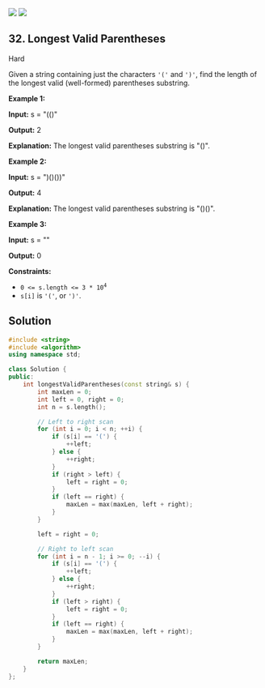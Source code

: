 [![](https://img.shields.io/github/stars/LeetCode-in-Cpp/LeetCode-in-Cpp?label=Stars&style=flat-square)](https://github.com/LeetCode-in-Cpp/LeetCode-in-Cpp)
[![](https://img.shields.io/github/forks/LeetCode-in-Cpp/LeetCode-in-Cpp?label=Fork%20me%20on%20GitHub%20&style=flat-square)](https://github.com/LeetCode-in-Cpp/LeetCode-in-Cpp/fork)

## 32\. Longest Valid Parentheses

Hard

Given a string containing just the characters `'('` and `')'`, find the length of the longest valid (well-formed) parentheses substring.

**Example 1:**

**Input:** s = "(()"

**Output:** 2

**Explanation:** The longest valid parentheses substring is "()". 

**Example 2:**

**Input:** s = ")()())"

**Output:** 4

**Explanation:** The longest valid parentheses substring is "()()". 

**Example 3:**

**Input:** s = ""

**Output:** 0 

**Constraints:**

*   <code>0 <= s.length <= 3 * 10<sup>4</sup></code>
*   `s[i]` is `'('`, or `')'`.



## Solution

```cpp
#include <string>
#include <algorithm>
using namespace std;

class Solution {
public:
    int longestValidParentheses(const string& s) {
        int maxLen = 0;
        int left = 0, right = 0;
        int n = s.length();

        // Left to right scan
        for (int i = 0; i < n; ++i) {
            if (s[i] == '(') {
                ++left;
            } else {
                ++right;
            }
            if (right > left) {
                left = right = 0;
            }
            if (left == right) {
                maxLen = max(maxLen, left + right);
            }
        }

        left = right = 0;

        // Right to left scan
        for (int i = n - 1; i >= 0; --i) {
            if (s[i] == '(') {
                ++left;
            } else {
                ++right;
            }
            if (left > right) {
                left = right = 0;
            }
            if (left == right) {
                maxLen = max(maxLen, left + right);
            }
        }

        return maxLen;
    }
};
```